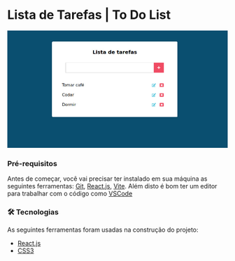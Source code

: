 # Lista de Tarefas | To Do List

![ToDoList](screenshots/ToDoList.jpeg)

### Pré-requisitos

Antes de começar, você vai precisar ter instalado em sua máquina as seguintes ferramentas:
[Git](https://git-scm.com), [React.js](https://reactjs.org/), [Vite](https://vitejs.dev/).
Além disto é bom ter um editor para trabalhar com o código como [VSCode](https://code.visualstudio.com/)

### 🛠 Tecnologias

As seguintes ferramentas foram usadas na construção do projeto:

- [React.js](https://reactjs.org)
- [CSS3](https://www.tutorialrepublic.com/css-tutorial/)

